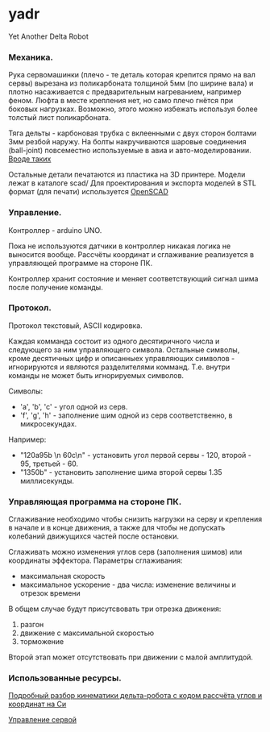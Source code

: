 yadr
====

Yet Another Delta Robot



### Механика.

Рука сервомашинки (плечо - те деталь которая крепится прямо на вал сервы)
вырезана из поликарбоната толщиной 5мм (по ширине вала) и плотно насаживается
с предварительным нагреванием, например феном.
Люфта в месте крепления нет, но само плечо гнётся при боковых нагрузках.
Возможно, этого можно избежать используя более толстый лист поликарбоната.

Тяга дельты - карбоновая трубка с вклеенными с двух сторон болтами 3мм резбой
наружу. На болты накручиваются шаровые соединения (ball-joint)
повсеместно используемые в авиа и авто-моделировании.
[Вроде таких](http://www.hobbyking.com/hobbyking/store/__13099__m3_alloy_ball_joint_5pcs_bag_.html)

Остальные детали печатаются из пластика на 3D принтере.
Модели лежат в каталоге scad/
Для проектирования и экспорта моделей в STL формат (для печати) используется
[OpenSCAD](http://www.openscad.org/documentation.html)


### Управление.

Контроллер - arduino UNO.

Пока не используются датчики в контроллер никакая логика не выносится вообще.
Рассчёты координат и сглаживание реализуется в управляющей программе на
стороне ПК.

Контроллер хранит состояние и меняет соответствующий сигнал шима после
получение команды.


### Протокол.

Протокол текстовый, ASCII кодировка.

Каждая комманда состоит из одного десятиричного числа и следующего за ним
управляющего символа. Остальные символы, кроме десятичных цифр и описанныех управляющих
символов - игнорируются и являются разделителями комманд.
Т.е. внутри команды не может быть игнорируемых символов.

Символы:
* 'a', 'b', 'c' - угол одной из серв.
* 'f', 'g', 'h' - заполнение шим одной из серв соответственно, в микросекундах.

Например:
- "120a95b  \n 60c\n" - установить угол первой сервы - 120, второй - 95, третьей - 60.
- "1350b" - установить заполнение шима второй сервы 1.35 миллисекунды.


### Управляющая программа на стороне ПК.

Сглаживание необходимо чтобы снизить нагрузки на серву и крепления в начале
и в конце движения, а также для чтобы не допускать колебаний движущихся частей
после остановки.

Сглаживать можно изменения углов серв (заполнения шимов) или
координаты эффектора.
Параметры сглаживания: 

- максимальная скорость
- максимальное ускорение - два числа: изменение величины и отрезок времени

В общем случае будут присутсвовать три отрезка движения:

1. разгон
2. движение с максимальной скоростью
3. торможение

Второй этап может отсутствовать при движении с малой амплитудой.


### Использованные ресурсы.

[Подробный разбор кинематики дельта-робота с кодом рассчёта углов и координат на Си](http://forums.trossenrobotics.com/tutorials/introduction-129/delta-robot-kinematics-3276/)

[Управление сервой](http://www.avislab.com/blog/serva/)



